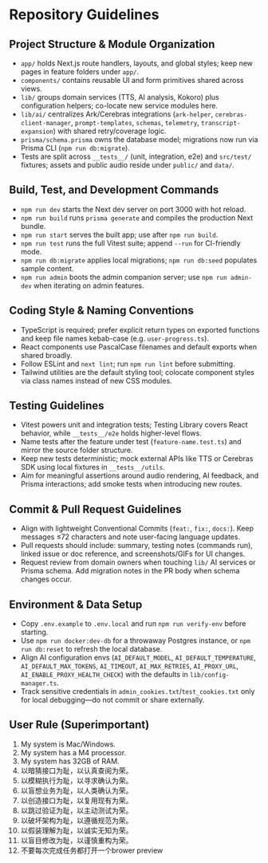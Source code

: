 # Repository Guidelines

## Project Structure & Module Organization
- `app/` holds Next.js route handlers, layouts, and global styles; keep new pages in feature folders under `app/`.
- `components/` contains reusable UI and form primitives shared across views.
- `lib/` groups domain services (TTS, AI analysis, Kokoro) plus configuration helpers; co-locate new service modules here.
- `lib/ai/` centralizes Ark/Cerebras integrations (`ark-helper`, `cerebras-client-manager`, `prompt-templates`, `schemas`, `telemetry`, `transcript-expansion`) with shared retry/coverage logic.
- `prisma/schema.prisma` owns the database model; migrations now run via Prisma CLI (`npm run db:migrate`).
- Tests are split across `__tests__/` (unit, integration, e2e) and `src/test/` fixtures; assets and public audio reside under `public/` and `data/`.

## Build, Test, and Development Commands
- `npm run dev` starts the Next dev server on port 3000 with hot reload.
- `npm run build` runs `prisma generate` and compiles the production Next bundle.
- `npm run start` serves the built app; use after `npm run build`.
- `npm run test` runs the full Vitest suite; append `--run` for CI-friendly mode.
- `npm run db:migrate` applies local migrations; `npm run db:seed` populates sample content.
- `npm run admin` boots the admin companion server; use `npm run admin-dev` when iterating on admin features.

## Coding Style & Naming Conventions
- TypeScript is required; prefer explicit return types on exported functions and keep file names kebab-case (e.g. `user-progress.ts`).
- React components use PascalCase filenames and default exports when shared broadly.
- Follow ESLint and `next lint`; run `npm run lint` before submitting.
- Tailwind utilities are the default styling tool; colocate component styles via class names instead of new CSS modules.

## Testing Guidelines
- Vitest powers unit and integration tests; Testing Library covers React behavior, while `__tests__/e2e` holds higher-level flows.
- Name tests after the feature under test (`feature-name.test.ts`) and mirror the source folder structure.
- Keep new tests deterministic; mock external APIs like TTS or Cerebras SDK using local fixtures in `__tests__/utils`.
- Aim for meaningful assertions around audio rendering, AI feedback, and Prisma interactions; add smoke tests when introducing new routes.

## Commit & Pull Request Guidelines
- Align with lightweight Conventional Commits (`feat:`, `fix:`, `docs:`). Keep messages ≤72 characters and note user-facing language updates.
- Pull requests should include: summary, testing notes (commands run), linked issue or doc reference, and screenshots/GIFs for UI changes.
- Request review from domain owners when touching `lib/` AI services or Prisma schema. Add migration notes in the PR body when schema changes occur.

## Environment & Data Setup
- Copy `.env.example` to `.env.local` and run `npm run verify-env` before starting.
- Use `npm run docker:dev-db` for a throwaway Postgres instance, or `npm run db:reset` to refresh the local database.
- Align AI configuration envs (`AI_DEFAULT_MODEL`, `AI_DEFAULT_TEMPERATURE`, `AI_DEFAULT_MAX_TOKENS`, `AI_TIMEOUT`, `AI_MAX_RETRIES`, `AI_PROXY_URL`, `AI_ENABLE_PROXY_HEALTH_CHECK`) with the defaults in `lib/config-manager.ts`.
- Track sensitive credentials in `admin_cookies.txt`/`test_cookies.txt` only for local debugging—do not commit or share externally.

## User Rule (Superimportant)
1. My system is Mac/Windows.
2. My system has a M4 processor.
3. My system  has 32GB of RAM.
4. 以暗猜接口为耻，以认真查阅为荣。
5. 以模糊执行为耻，以寻求确认为荣。
6. 以盲想业务为耻，以人类确认为荣。
7. 以创造接口为耻，以复用现有为荣。
8. 以跳过验证为耻，以主动测试为荣。
9. 以破坏架构为耻，以遵循规范为荣。
10. 以假装理解为耻，以诚实无知为荣。
11. 以盲目修改为耻，以谨慎重构为荣。
12. 不要每次完成任务都打开一个brower preview
